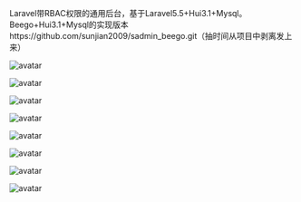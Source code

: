 
Laravel带RBAC权限的通用后台，基于Laravel5.5+Hui3.1+Mysql。
Beego+Hui3.1+Mysql的实现版本https://github.com/sunjian2009/sadmin_beego.git（抽时间从项目中剥离发上来）

![avatar](http://m.qpic.cn/psb?/dc74308a-621f-4333-bdaf-1ced2c3e5319/2fULcUPXzz9qHGPWs.0iG6PKAdZBOsCJG5N8nPcADuc!/b/dDIBAAAAAAAA&bo=gAfVAgAAAAADB3I!&rf=viewer_4)

![avatar](http://m.qpic.cn/psb?/dc74308a-621f-4333-bdaf-1ced2c3e5319/YxHUB3ws*QF4GFZ4QQM..9UNwlXBoJZEeo4SLitqqlM!/b/dGcBAAAAAAAA&bo=fQd7AwAAAAADFzA!&rf=viewer_4)

![avatar](http://m.qpic.cn/psb?/dc74308a-621f-4333-bdaf-1ced2c3e5319/ZX.uGQI5JVd**zRrQ87KPddNttUFGqlvqHkeCcNcoCo!/b/dGYBAAAAAAAA&bo=dgegAgAAAAADF.E!&rf=viewer_4)

![avatar](http://m.qpic.cn/psb?/dc74308a-621f-4333-bdaf-1ced2c3e5319/MNNNYNox9ItEnafeRIpS2JlN76ZoFkvRwhrnBBeI8Ao!/b/dPMAAAAAAAAA&bo=egeJAwAAAAADF8U!&rf=viewer_4)

![avatar](http://m.qpic.cn/psb?/dc74308a-621f-4333-bdaf-1ced2c3e5319/7G29i4Pym3w4vE1G8lfakAzjgJWiJufzJgp7uLUTjvI!/b/dGcBAAAAAAAA&bo=eAd*AwAAAAADJwE!&rf=viewer_4)

![avatar](http://m.qpic.cn/psb?/dc74308a-621f-4333-bdaf-1ced2c3e5319/oJRGwetDVoVEVA3JZ4mkehU39oe0s1jElIJtQcZEKEs!/b/dDABAAAAAAAA&bo=fgeBAwAAAAADB9k!&rf=viewer_4)

![avatar](http://m.qpic.cn/psb?/dc74308a-621f-4333-bdaf-1ced2c3e5319/4NtRj7F7dua9CFzxvJlszRT3hrs1aF7kVjPh.lmRqsU!/b/dDEBAAAAAAAA&bo=egeOAwAAAAADF8I!&rf=viewer_4)

![avatar](http://m.qpic.cn/psb?/dc74308a-621f-4333-bdaf-1ced2c3e5319/nKinqS7gLfGMMmBFIRLFGs8CJoIu5AISRtYusWo742Y!/b/dEQBAAAAAAAA&bo=gAfGAgAAAAADF3E!&rf=viewer_4)

